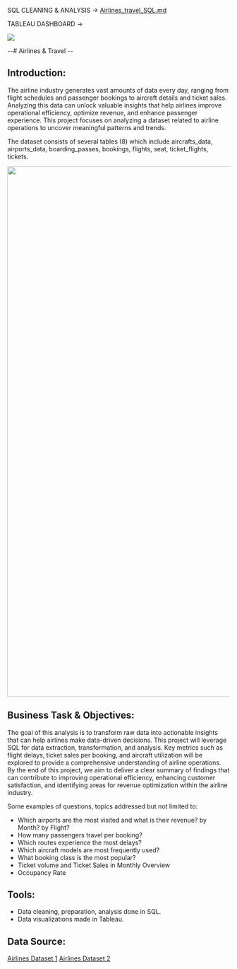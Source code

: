 SQL CLEANING & ANALYSIS -> [ Airlines_travel_SQL.md ](https://github.com/AndyeliSays/Airlines/blob/main/Airlines_travel_SQL.md)

TABLEAU DASHBOARD ->

<img src=https://github.com/AndyeliSays/Airlines_travel/blob/main/Airline_travel_assets/airline_travel_tableau.png>

--# Airlines & Travel --

## Introduction:
  
  The airline industry generates vast amounts of data every day, ranging from flight schedules and passenger bookings to aircraft details and ticket sales. Analyzing this data can unlock valuable insights that help airlines improve operational efficiency, optimize revenue, and enhance passenger experience. This project focuses on analyzing a dataset related to airline operations to uncover meaningful patterns and trends.

The dataset consists of several tables (8) which include aircrafts_data, airports_data, boarding_passes, bookings, flights, seat, ticket_flights, tickets.

<img src=https://github.com/AndyeliSays/Airlines_travel/blob/main/Airline_travel_assets/airlinetables.png width="1200">

## Business Task & Objectives: 
  
  The goal of this analysis is to transform raw data into actionable insights that can help airlines make data-driven decisions. This project will leverage SQL for data extraction, transformation, and analysis. Key metrics such as flight delays, ticket sales per booking, and aircraft utilization will be explored to provide a comprehensive understanding of airline operations. By the end of this project, we aim to deliver a clear summary of findings that can contribute to improving operational efficiency, enhancing customer satisfaction, and identifying areas for revenue optimization within the airline industry.

Some examples of questions, topics addressed but not limited to:
- Which airports are the most visited and what is their revenue? by Month? by Flight?
- How many passengers travel per booking?
- Which routes experience the most delays?
- Which aircraft models are most frequently used?
- What booking class is the most popular?
- Ticket volume and Ticket Sales in Monthly Overview
- Occupancy Rate

## Tools:
- Data cleaning, preparation, analysis done in SQL.
- Data visualizations made in Tableau.

## Data Source: 
[Airlines Dataset 1](https://www.kaggle.com/datasets/mohammadkaiftahir/airline-dataset/data)
[Airlines Dataset 2](https://www.kaggle.com/datasets/saadharoon27/airlines-dataset/data)
